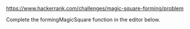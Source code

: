 https://www.hackerrank.com/challenges/magic-square-forming/problem

Complete the formingMagicSquare function in the editor below.

